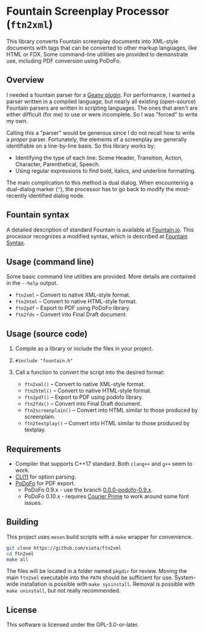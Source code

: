 # Fountain Screenplay Processor (`ftn2xml`)

This library converts Fountain screenplay documents into XML-style documents with tags that can be converted to other markup languages, like HTML or FDX.  Some command-line utilities are provided to demonstrate use, including PDF conversion using PoDoFo.

## Overview

I needed a fountain parser for a [Geany plugin](https://github.com/xiota/geany-preview).  For performance, I wanted a parser written in a compiled language, but nearly all existing (open-source) Fountain parsers are written in scripting languages.  The ones that aren't are either difficult (for me) to use or were incomplete.  So I was "forced" to write my own.

Calling this a "parser" would be generous since I do not recall how to write a *proper* parser.  Fortunately, the elements of a screenplay are generally identifiable on a line-by-line basis.  So this library works by:

* Identifying the type of each line: Scene Header, Transition, Action, Character, Parenthetical, Speech.
* Using regular expressions to find bold, italics, and underline formatting.

The main complication to this method is dual dialog.  When encountering a dual-dialog marker (`^`), the processor has to go back to modify the most-recently identified dialog node.

## Fountain syntax

A detailed description of standard Fountain is available at [Fountain.io](https://fountain.io/syntax).  This processor recognizes a modified syntax, which is described at [Fountain Syntax](Fountain_Syntax.md).

## Usage (command line)

Some basic command line utilities are provided.
More details are contained in the `--help` output.

* `ftn2xml` – Convert to native XML-style format.
* `ftn2html` – Convert to native HTML-style format.
* `ftn2pdf` – Export to PDF using PoDoFo library.
* `ftn2fdx` – Convert into Final Draft document.

## Usage (source code)

1. Compile as a library or include the files in your project.
2. `#include "fountain.h"`
3. Call a function to convert the script into the desired format:

   * `ftn2xml()` – Convert to native XML-style format.
   * `ftn2html()` – Convert to native HTML-style format.
   * `ftn2pdf()` – Export to PDF using podofo library.
   * `ftn2fdx()` – Convert into Final Draft document.
   * `ftn2screenplain()` – Convert into HTML similar to those produced by screenplain.
   * `ftn2textplay()` – Convert into HTML similar to those produced by textplay.

## Requirements

* Compiler that supports C++17 standard.  Both `clang++` and `g++` seem to work.
* [CLI11](https://github.com/CLIUtils/CLI11) for option parsing.
* [PoDoFo](https://github.com/podofo/podofo) for PDF export.
   - PoDoFo 0.9.x - use the branch [0.0.0-podofo-0.9.x](tree/0.0.0-podofo-0.9.x).
   - PoDoFo 0.10.x - requires [Courier Prime](https://quoteunquoteapps.com/courierprime/) to work around some font issues.

## Building

This project uses `meson` build scripts with a `make` wrapper for convenience.

```bash
git clone https://github.com/xiota/ftn2xml
cd ftn2xml
make all
```

The files will be located in a folder named `pkgdir` for review.  Moving the main `ftn2xml` executable into the `PATH` should be sufficient for use.  System-wide installation is possible with `make sysinstall`.  Removal is possible with `make uninstall`, but not really recommended.

## License

This software is licensed under the GPL-3.0-or-later.

